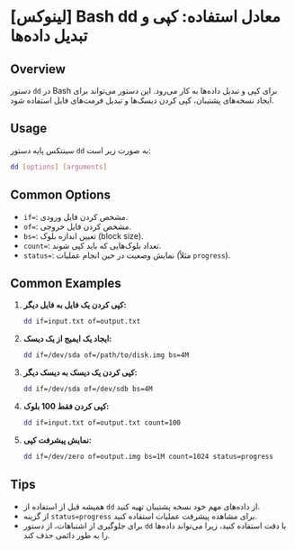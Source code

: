 # [لینوکس] Bash dd معادل استفاده: کپی و تبدیل داده‌ها

## Overview
دستور `dd` در Bash برای کپی و تبدیل داده‌ها به کار می‌رود. این دستور می‌تواند برای ایجاد نسخه‌های پشتیبان، کپی کردن دیسک‌ها و تبدیل فرمت‌های فایل استفاده شود.

## Usage
سینتکس پایه دستور `dd` به صورت زیر است:

```bash
dd [options] [arguments]
```

## Common Options
- `if=`: مشخص کردن فایل ورودی.
- `of=`: مشخص کردن فایل خروجی.
- `bs=`: تعیین اندازه بلوک (block size).
- `count=`: تعداد بلوک‌هایی که باید کپی شوند.
- `status=`: نمایش وضعیت در حین انجام عملیات (مثلاً `progress`).

## Common Examples
1. **کپی کردن یک فایل به فایل دیگر:**
   ```bash
   dd if=input.txt of=output.txt
   ```

2. **ایجاد یک ایمیج از یک دیسک:**
   ```bash
   dd if=/dev/sda of=/path/to/disk.img bs=4M
   ```

3. **کپی کردن یک دیسک به دیسک دیگر:**
   ```bash
   dd if=/dev/sda of=/dev/sdb bs=4M
   ```

4. **کپی کردن فقط 100 بلوک:**
   ```bash
   dd if=input.txt of=output.txt count=100
   ```

5. **نمایش پیشرفت کپی:**
   ```bash
   dd if=/dev/zero of=output.img bs=1M count=1024 status=progress
   ```

## Tips
- همیشه قبل از استفاده از `dd` از داده‌های مهم خود نسخه پشتیبان تهیه کنید.
- از گزینه `status=progress` برای مشاهده پیشرفت عملیات استفاده کنید.
- برای جلوگیری از اشتباهات، از دستور `dd` با دقت استفاده کنید، زیرا می‌تواند داده‌ها را به طور دائمی حذف کند.